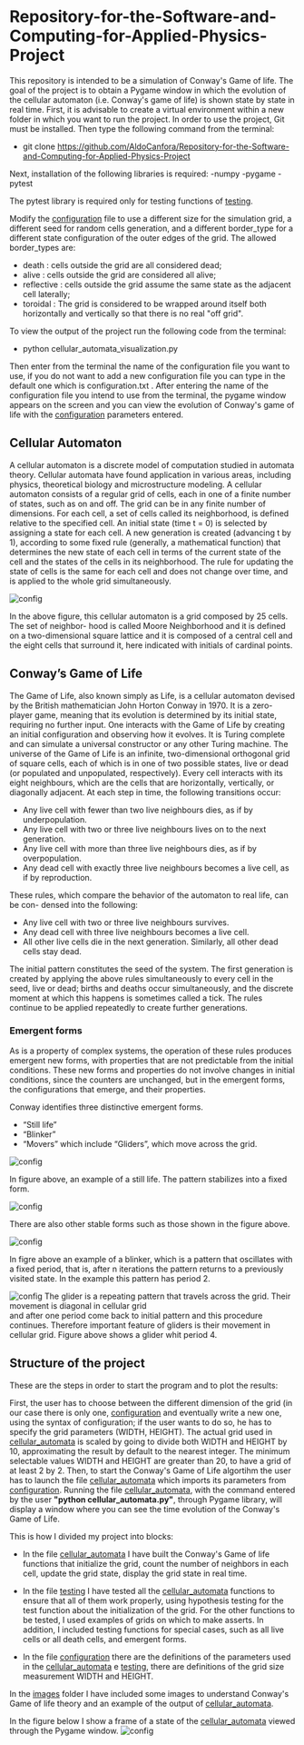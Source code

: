 # Repository-for-the-Software-and-Computing-for-Applied-Physics-Project
This repository is intended to be a simulation of Conway's Game of life. The goal of the project is to obtain a Pygame window in which the evolution of the cellular automaton (i.e. Conway's game of life) is shown state by state in real time.
First, it is advisable to create a virtual environment within a new folder in which you want to run the project.
In order to use the project, Git must be installed. 
Then type the following command from the terminal:  
- git clone https://github.com/AldoCanfora/Repository-for-the-Software-and-Computing-for-Applied-Physics-Project
  
Next, installation of the following libraries is required:
-numpy
-pygame
-pytest

The pytest library is required only for testing functions of [testing](testing.py).

Modify the [configuration](configuration.txt) file to use a different size for the simulation grid, a different seed for random cells generation, and a different border_type for a different state configuration of the outer edges of the grid.
The allowed border_types are:
- death : cells outside the grid are all considered dead;
- alive : cells outside the grid are considered all alive;
- reflective : cells outside the grid assume the same state as the adjacent cell laterally;
- toroidal : The grid is considered to be wrapped around itself both horizontally and vertically so that there is no real "off grid".
  
To view the output of the project run the following code from the terminal:
- python cellular_automata_visualization.py
  
Then enter from the terminal the name of the configuration file you want to use, if you do not want to add a new configuration file you can type in the default one which is configuration.txt .
After entering the name of the configuration file you intend to use from the terminal, the pygame window appears on the screen and you can view the evolution of Conway's game of life with the [configuration](configuration.txt) parameters entered.

## Cellular Automaton
A cellular automaton is a discrete model of computation studied in automata theory. 
Cellular automata have found application in various areas, including physics, theoretical
biology and microstructure modeling.
A cellular automaton consists of a regular grid of cells, each in one of a finite number
of states, such as on and off. The grid can be in any finite number of dimensions.
For each cell, a set of cells called its neighborhood, is defined relative to the specified
cell. An initial state (time t = 0) is selected by assigning a state for each cell. A
new generation is created (advancing t by 1), according to some fixed rule (generally,
a mathematical function) that determines the new state of each cell in terms of the
current state of the cell and the states of the cells in its neighborhood. The
rule for updating the state of cells is the same for each cell and does not change over
time, and is applied to the whole grid simultaneously.

![config](./images/neighbors_image.jpg)

In the above figure, this cellular automaton is a grid composed by 25 cells. The set of neighbor-
hood is called Moore Neighborhood and it is defined on a two-dimensional square lattice
and it is composed of a central cell and the eight cells that surround it, here indicated
with initials of cardinal points.

 ## Conway’s Game of Life
The Game of Life, also known simply as Life, is a cellular automaton devised by the
British mathematician John Horton Conway in 1970. It is a zero-player game,
meaning that its evolution is determined by its initial state, requiring no further input.
One interacts with the Game of Life by creating an initial configuration and observing
how it evolves. It is Turing complete and can simulate a universal constructor or any
other Turing machine. The universe of the Game of Life is an infinite, two-dimensional
orthogonal grid of square cells, each of which is in one of two possible states, live or
dead (or populated and unpopulated, respectively). Every cell interacts with its eight
neighbours, which are the cells that are horizontally, vertically, or diagonally adjacent.
At each step in time, the following transitions occur:

- Any live cell with fewer than two live neighbours dies, as if by underpopulation.
- Any live cell with two or three live neighbours lives on to the next generation.
- Any live cell with more than three live neighbours dies, as if by overpopulation.
- Any dead cell with exactly three live neighbours becomes a live cell, as if by reproduction.

These rules, which compare the behavior of the automaton to real life, can be con-
densed into the following:
- Any live cell with two or three live neighbours survives.
- Any dead cell with three live neighbours becomes a live cell.
- All other live cells die in the next generation. Similarly, all other dead cells stay dead.

The initial pattern constitutes the seed of the system. The first generation is created
by applying the above rules simultaneously to every cell in the seed, live or dead; births
and deaths occur simultaneously, and the discrete moment at which this happens is
sometimes called a tick.
The rules continue to be applied repeatedly to create further generations.

### Emergent forms
As is a property of complex systems, the operation of these rules produces emergent new forms, with properties that are not
predictable from the initial conditions. These new forms and properties do not involve
changes in initial conditions, since the counters are unchanged, but in the emergent
forms, the configurations that emerge, and their properties.

Conway identifies three distinctive emergent forms. 
- “Still life”
- “Blinker”
- “Movers” which include “Gliders”, which move across the grid.

![config](./images/still_life.jpg)

In figure above, an example of a still life. The pattern stabilizes into a fixed form.

![config](./images/other_stable_forms.jpg)

There are also other stable forms such as those shown in the figure above.

![config](./images/blinker.jpg)

In figre above an example of a blinker, which is a pattern that oscillates with a fixed period,
that is, after n iterations the pattern returns to a previously visited state. In the example
this pattern has period 2.

![config](./images/glider.jpg)
The glider is a repeating pattern that travels across the grid. Their movement is diagonal in cellular grid  
and after one period come back to initial pattern and this procedure continues.
Therefore important feature of gliders is their movement in cellular grid. Figure above shows a glider whit period 4. 


## Structure of the project
These are the steps in order to start the program and to plot the results:

First, the user has to choose between the different dimension of the grid (in our case there is only one, [configuration](configuration.txt) and eventually write a new one, using the syntax of configuration; if the user wants to do so, he has to specify the grid parameters (WIDTH, HEIGHT). The actual grid used in [cellular_automata](cellular_automata.py) is scaled by going to divide both WIDTH and HEIGHT by 10, approximating the result by default to the nearest integer. The minimum selectable values WIDTH and HEIGHT are greater than 20, to have a grid of at least 2 by 2.
Then, to start the Conway's Game of Life algortihm the user has to launch the file [cellular_automata](cellular_automata.py) which imports its parameters from [configuration](configuration.txt). 
Running the file [cellular_automata](cellular_automata.py), with the command entered by the user **"python cellular_automata.py"**, through Pygame library, will display a window where you can see the time evolution of the Conway's Game of Life.

This is how I divided my project into blocks:

- In the file [cellular_automata](cellular_automata.py) I have built the Conway's Game of life functions that initialize the grid, count the number of neighbors in each cell, update the grid state, display the grid state in real time. 

- In the file [testing](testing.py) I have tested all the [cellular_automata](cellular_automata.py) functions to ensure that all of them work properly, using hypothesis testing for the test function about the initialization of the grid. For the other functions to be tested, I used examples of grids on which to make asserts. In addition, I included testing functions for special cases, such as all live cells or all death cells, and emergent forms.

- In the file [configuration](configuration.txt) there are the definitions of the parameters used in the [cellular_automata](cellular_automata.py) e [testing](testing.py), there are definitions of the grid size measurement WIDTH and HEIGHT.
  

In the [images](images) folder I have included some images to understand Conway's Game of life theory and an example of the output of [cellular_automata](cellular_automata.py).

In the figure below I show a frame of a state of the [cellular_automata](cellular_automata.py) viewed through the Pygame window.
![config](./images/conway_s_game_of_life_algorithm_frame_output.jpg)




